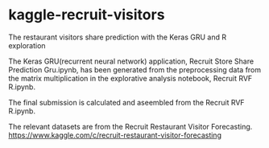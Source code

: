 # kaggle-recruit-visitors
The restaurant visitors share prediction with the Keras GRU and R exploration

The Keras GRU(recurrent neural network) application, Recruit Store Share Prediction Gru.ipynb, has been generated from the preprocessing data from the matrix multiplication in the explorative analysis notebook, Recruit RVF R.ipynb. 

The final submission is calculated and aseembled from the Recruit RVF R.ipynb. 

The relevant datasets are from the Recruit Restaurant Visitor Forecasting. 
https://www.kaggle.com/c/recruit-restaurant-visitor-forecasting
